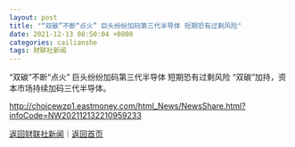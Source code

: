 ```yaml
---
layout: post
title: "“双碳”不断“点火” 巨头纷纷加码第三代半导体 短期恐有过剩风险"
date: 2021-12-13 08:50:04 +0800
categories: cailianshe
tags: 财联社新闻
---
```

“双碳”不断“点火” 巨头纷纷加码第三代半导体 短期恐有过剩风险
“双碳”加持，资本市场持续加码三代半导体。

<http://choicewzp1.eastmoney.com/html_News/NewsShare.html?infoCode=NW202112132210959233>

[返回财联社新闻](//finews.withounder.com/cailianshe/)｜[返回首页](//finews.withounder.com/)